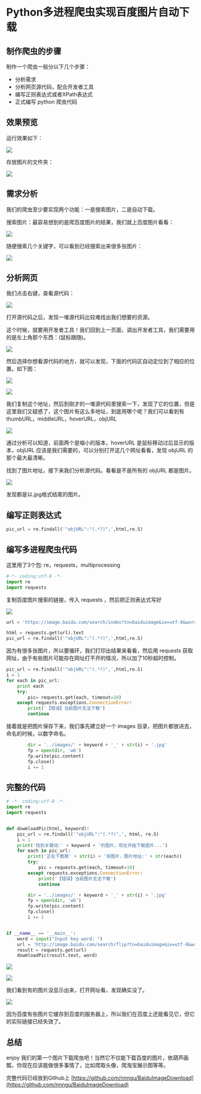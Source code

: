 # Python多进程爬虫实现百度图片自动下载

## 制作爬虫的步骤

制作一个爬虫一般分以下几个步骤：

* 分析需求
* 分析网页源代码，配合开发者工具
* 编写正则表达式或者XPath表达式
* 正式编写 python 爬虫代码

## 效果预览

运行效果如下：

![][1]

存放图片的文件夹：

![][2]

## 需求分析

我们的爬虫至少要实现两个功能：一是搜索图片，二是自动下载。

搜索图片：最容易想到的是爬百度图片的结果，我们就上百度图片看看：

![][3]

随便搜索几个关键字，可以看到已经搜索出来很多张图片：

![][4]

## 分析网页

我们点击右键，查看源代码：

![][5]

打开源代码之后，发现一堆源代码比较难找出我们想要的资源。

这个时候，就要用开发者工具！我们回到上一页面，调出开发者工具，我们需要用的是左上角那个东西：(鼠标跟随)。

![][6]

然后选择你想看源代码的地方，就可以发现，下面的代码区自动定位到了相应的位置。如下图：

![][7]

![][8]

我们复制这个地址，然后到刚才的一堆源代码里搜索一下，发现了它的位置，但是这里我们又疑惑了，这个图片有这么多地址，到底用哪个呢？我们可以看到有thumbURL，middleURL，hoverURL，objURL

![][9]

通过分析可以知道，前面两个是缩小的版本，hoverURL 是鼠标移动过后显示的版本，objURL 应该是我们需要的，可以分别打开这几个网址看看，发现 objURL 的那个最大最清晰。

找到了图片地址，接下来我们分析源代码。看看是不是所有的 objURL 都是图片。

![][10]

发现都是以.jpg格式结尾的图片。

## 编写正则表达式

```python
pic_url = re.findall('"objURL":"(.*?)",',html,re.S)
```

## 编写多进程爬虫代码

这里用了3个包: re，requests，multiprocessing 

```python
#-*- coding:utf-8 -*-
import re
import requests
```

复制百度图片搜索的链接，传入 requests ，然后把正则表达式写好

![][11]

```python
url = 'https://image.baidu.com/search/index?tn=baiduimage&ie=utf-8&word=%E6%A0%97%E5%B1%B1%E6%9C%AA%E6%9D%A5%E5%A4%B4%E5%83%8F&ct=201326592&ic=0&lm=-1&width=&height=&v=index'

html = requests.get(url).text
pic_url = re.findall('"objURL":"(.*?)",',html,re.S)

```

因为有很多张图片，所以要循环，我们打印出结果来看看，然后用 requests 获取网址，由于有些图片可能存在网址打不开的情况，所以加了10秒超时控制。

```python
pic_url = re.findall('"objURL":"(.*?)",',html,re.S)
i = 1
for each in pic_url:
    print each
    try:
        pic= requests.get(each, timeout=10)
    except requests.exceptions.ConnectionError:
        print('【错误】当前图片无法下载')
        continue

```

接着就是把图片保存下来，我们事先建立好一个 images 目录，把图片都放进去，命名的时候，以数字命名。

```python
        dir = '../images/' + keyword + '_' + str(i) + '.jpg'
        fp = open(dir, 'wb')
        fp.write(pic.content)
        fp.close()
        i += 1
```

## 完整的代码

```python
# -*- coding:utf-8 -*-
import re
import requests


def dowmloadPic(html, keyword):
    pic_url = re.findall('"objURL":"(.*?)",', html, re.S)
    i = 1
    print('找到关键词:' + keyword + '的图片，现在开始下载图片...')
    for each in pic_url:
        print('正在下载第' + str(i) + '张图片，图片地址:' + str(each))
        try:
            pic = requests.get(each, timeout=10)
        except requests.exceptions.ConnectionError:
            print('【错误】当前图片无法下载')
            continue

        dir = '../images/' + keyword + '_' + str(i) + '.jpg'
        fp = open(dir, 'wb')
        fp.write(pic.content)
        fp.close()
        i += 1


if __name__ == '__main__':
    word = input("Input key word: ")
    url = 'http://image.baidu.com/search/flip?tn=baiduimage&ie=utf-8&word=' + word + '&ct=201326592&v=flip'
    result = requests.get(url)
    dowmloadPic(result.text, word)

```

![][12]

![][13]

我们看到有的图片没显示出来，打开网址看，发现确实没了。

![][14]

因为百度有些图片它缓存到百度的服务器上，所以我们在百度上还能看见它，但它的实际链接已经失效了。

## 总结

enjoy 我们的第一个图片下载爬虫吧！当然它不仅能下载百度的图片，依葫芦画瓢，你现在应该能做很多事情了，比如爬取头像，爬淘宝展示图等等。

完整代码已经放到Github上 [https://github.com/nnngu/BaiduImageDownload](https://github.com/nnngu/BaiduImageDownload)




  [1]: https://www.github.com/nnngu/FigureBed/raw/master/2018/2/3/1517624440357.jpg
  [2]: https://www.github.com/nnngu/FigureBed/raw/master/2018/2/3/1517624588214.jpg
  [3]: https://www.github.com/nnngu/FigureBed/raw/master/2018/2/3/1517624851741.jpg
  [4]: https://www.github.com/nnngu/FigureBed/raw/master/2018/2/3/1517625097976.jpg
  [5]: https://www.github.com/nnngu/FigureBed/raw/master/2018/2/3/1517625636570.jpg
  [6]: https://www.github.com/nnngu/FigureBed/raw/master/2018/2/3/1517626066422.jpg
  [7]: https://www.github.com/nnngu/FigureBed/raw/master/2018/2/3/1517626276983.jpg
  [8]: https://www.github.com/nnngu/FigureBed/raw/master/2018/2/3/1517626329451.jpg
  [9]: https://www.github.com/nnngu/FigureBed/raw/master/2018/2/3/1517626739154.jpg
  [10]: https://www.github.com/nnngu/FigureBed/raw/master/2018/2/3/1517627100214.jpg
  [11]: https://www.github.com/nnngu/FigureBed/raw/master/2018/2/3/1517627638515.jpg
  [12]: https://www.github.com/nnngu/FigureBed/raw/master/2018/2/3/1517629256979.jpg
  [13]: https://www.github.com/nnngu/FigureBed/raw/master/2018/2/3/1517629346426.jpg
  [14]: https://www.github.com/nnngu/FigureBed/raw/master/2018/2/3/1517629377850.jpg


